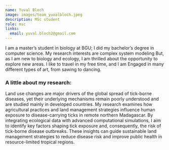 ```yaml
---
name: Yuval Bloch
image: images/team_yuvalbloch.jpeg
description: MSc student
role: msc
links:
  email: yuval.bloch2@gmail.com
---
```


I am a master’s student in biology at BGU; I did my bachelor’s degree in computer science. My research interests are complex system modeling But, as I am new to biology and ecology, I am thrilled about the opportunity to explore new areas. I like to travel in my free time, and I am Engaged in many different types of art, from sawing to dancing.

### A little about my research:
Land use changes are major drivers of the global spread of tick-borne diseases, yet their underlying mechanisms remain poorly understood and are studied mainly in developed countries. My research examines how agricultural practices and land management strategies influence human exposure to disease-carrying ticks in remote northern Madagascar. By integrating ecological data with advanced computational simulations, I aim to identify key factors shaping tick exposure and, consequently, the risk of tick-borne disease outbreaks. These insights can guide sustainable land management strategies to reduce disease risk and improve public health in resource-limited tropical regions.


